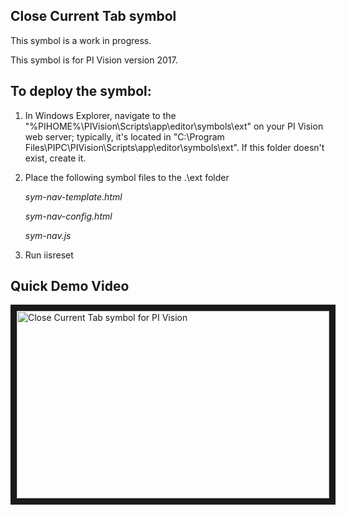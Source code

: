 ## Close Current Tab symbol

This symbol is a work in progress.

This symbol is for PI Vision version 2017.


## To deploy the symbol: 

1. In Windows Explorer, navigate to the "%PIHOME%\PIVision\Scripts\app\editor\symbols\ext" on your PI Vision web server; typically, it's located in "C:\Program Files\PIPC\PIVision\Scripts\app\editor\symbols\ext".
If this folder doesn't exist, create it.

2. Place the following symbol files to the .\ext folder

	*sym-nav-template.html*
	
	*sym-nav-config.html*
	
	*sym-nav.js*

6. Run iisreset


## Quick Demo Video
 
<a href="https://www.youtube.com/edit?o=U&video_id=1qlNqmzsIOY
" target="_blank"><img src="http://img.youtube.com/vi/1qlNqmzsIOY/2.jpg" 
alt="Close Current Tab symbol for PI Vision" width="500" height="300" border="10" /></a>

